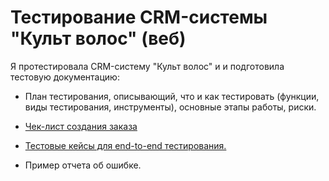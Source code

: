# Тестирование CRM-системы "Культ волос" (веб)

Я протестировала CRM-систему "Культ волос" и и подготовила тестовую документацию:

- План тестирования, описывающий, что и как тестировать (функции, виды тестирования, инструменты), основные этапы работы, риски.
  
- [Чек-лист создания заказа](https://docs.google.com/spreadsheets/d/1tzzAPYVl7xTqbQAAH8h8OZOAjVNirb6Gy3kvagq8ITo/edit?gid=1240999991#gid=1240999991&range=A1:G275)
  
- [Тестовые кейсы для end-to-end тестирования.](https://docs.google.com/spreadsheets/d/1tzzAPYVl7xTqbQAAH8h8OZOAjVNirb6Gy3kvagq8ITo/edit?gid=136182475#gid=136182475&range=A1:E12)
   
- Пример отчета об ошибке.
